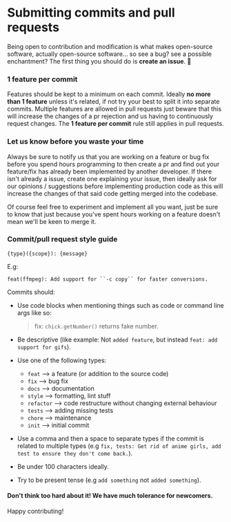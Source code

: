 # Submitting commits and pull requests
Being open to contribution and modification is what makes open-source software, actually open-source software... so see a bug? see a possible enchantment? The first thing you should do is **create an issue**. 🚀

### 1 feature per commit
Features should be kept to a minimum on each commit. Ideally **no more than 1 feature** unless it's related, if not try your best to split it into separate commits. Multiple features are allowed in pull requests just beware that this will increase the changes of a pr rejection and us having to continuously request changes. The **1 feature per commit** rule still applies in pull requests.

### Let us know before you waste your time
Always be sure to notify us that you are working on a feature or bug fix before you spend hours programming to then create a pr and find out your feature/fix has already been implemented by another developer. If there isn't already a issue, create one explaining your issue, then ideally ask for our opinions / suggestions before implementing production code as this will increase the changes of that said code getting merged into the codebase.

Of course feel free to experiment and implement all you want, just be sure to know that just because you've spent hours working on a feature doesn't mean we'll be keen to merge it.

### Commit/pull request style guide
```
{type}({scope}): {message}
```
E.g:
```
feat(ffmpeg): Add support for ``-c copy`` for faster conversions.
```

Commits should:
- Use code blocks when mentioning things such as code or command line args like so: 

  > fix: ``chick.getNumber()`` returns fake number.

- Be descriptive (like example: Not `added feature`, but instead ``feat: add support for gifs``).
- Use one of the following types:
  - ``feat`` --> a feature (or addition to the source code)
  - ``fix`` --> bug fix
  - ``docs`` --> documentation
  - ``style`` --> formatting, lint stuff
  - ``refactor`` --> code restructure without changing external behaviour
  - ``tests`` --> adding missing tests
  - ``chore`` --> maintenance
  - ``init`` --> initial commit

- Use a comma and then a space to separate types if the commit is related to multiple types (e.g ``fix, tests: Get rid of anime girls, add test to ensure they don't come back.``).
- Be under 100 characters ideally.
- Try to be present tense (e.g ``add something`` not ``added something``).

#### Don't think too hard about it! We have much tolerance for newcomers.
Happy contributing!